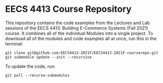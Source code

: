 # EECS 4413 Course Repository

This repository contains the code examples from the Lectures and Lab sessions
of the EECS 4413: Building E-Commerce Systems (Fall 2021) course. It combines
all of the individual Modules into a single project. To download all of the
modules and code examples all at once, run this in the terminal:

```shell
git clone git@github.com:EECS4413-2021F/EECS4413-2021F-courserepo.git
git submodule update --init --recursive
```

To update the code, run:

```shell
git pull --recurse-submodules
```


